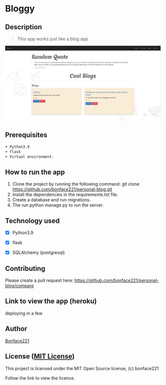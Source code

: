 # Bloggy


## Description

   > This app works just like a blog app

   ![image](./app/static/images/blog_readme.png)


## Prerequisites

    + Python3.9
    + flask
    + Virtual environment.

## How to run the app

1. Clone the project by running the following command:  git clone https://github.com/bonface221/personal-blog.git
2. Install the dependencies in the requirements.txt file.
3. Create a database and run migrations.
4. The run python manage.py to run the server.


## Technology used

+ [X] Python3.9
+ [x] flask
+ [x] SQLAlchemy (postgresql)



## Contributing

Please create a pull request here: https://github.com/bonface221/personal-blog/compare

## Link to view the app (heroku)
 deploying in a few 

## Author

[Bonface221](https://github.com/bonface221)

## License ([MIT License](./LICENSE))

This project is licensed under the MIT Open Source license, (c) bonface221

Follow the link to view the licence.